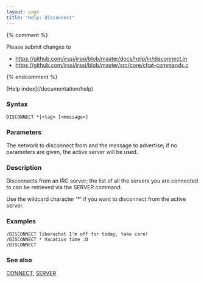 ```yaml
---
layout: page
title: "Help: disconnect"
---
```


{% comment %}

Please submit changes to
- https://github.com/irssi/irssi/blob/master/docs/help/in/disconnect.in
- https://github.com/irssi/irssi/blob/master/src/core/chat-commands.c


{% endcomment %}
<nav markdown="1">
[Help index](/documentation/help)
</nav>

### Syntax ###

<div class="highlight irssisyntax"><pre style="\-\-cmdlen:10ch"><code><span class="synB">DISCONNECT</span> <span class="synB">*</span>|<span class="synB05">&lt;tag></span> <span class="syn10">[<span class="syn09">&lt;message></span>]</span></code></pre></div>



### Parameters ###

The network to disconnect from and the message to advertise; if no
parameters are given, the active server will be used.

### Description ###

Disconnects from an IRC server; the list of all the servers you are
connected to can be retrieved via the SERVER command.

Use the wildcard character '*' if you want to disconnect from the active
server.

### Examples ###

    /DISCONNECT liberachat I'm off for today, take care!
    /DISCONNECT * Vacation time :D
    /DISCONNECT

### See also ###
[CONNECT](/documentation/help/connect), [SERVER](/documentation/help/server)


